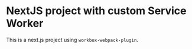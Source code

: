 # NextJS project with custom Service Worker

This is a next.js project using `workbox-webpack-plugin`.